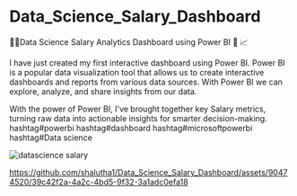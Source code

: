 # Data_Science_Salary_Dashboard

👨‍🎓Data Science Salary Analytics Dashboard using Power BI 📃 📈 

I have just created my first interactive dashboard using Power BI.
Power BI is a popular data visualization tool that allows us to create interactive dashboards and reports from various data sources. With Power BI we can explore, analyze, and share insights from our data.

With the power of Power BI, I've brought together key Salary metrics, turning raw data into actionable insights for smarter decision-making.
hashtag#powerbi hashtag#dashboard hashtag#microsoftpowerbi hashtag#Data science

![datascience salary](https://github.com/shalutha1/Data_Science_Salary_Dashboard/assets/90474520/69596e8c-b637-470f-893a-9f526f53c664)



https://github.com/shalutha1/Data_Science_Salary_Dashboard/assets/90474520/39c42f2a-4a2c-4bd5-9f32-3a1adc0efa18

